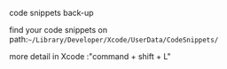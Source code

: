 code snippets back-up

find your code snippets on path:`~/Library/Developer/Xcode/UserData/CodeSnippets/`

more detail in Xcode :"command + shift + L"
